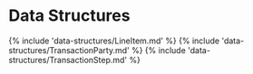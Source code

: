 # Data Structures

{% include 'data-structures/LineItem.md' %}
{% include 'data-structures/TransactionParty.md' %}
{% include 'data-structures/TransactionStep.md' %}
